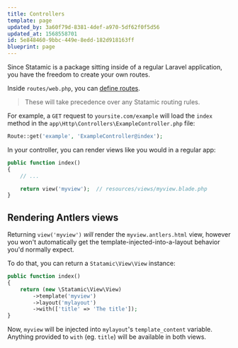 ```yaml
---
title: Controllers
template: page
updated_by: 3a60f79d-8381-4def-a970-5df62f0f5d56
updated_at: 1568558701
id: 5e848460-9bbc-449e-8edd-182d918163ff
blueprint: page
---
```

Since Statamic is a package sitting inside of a regular Laravel application, you have the freedom to create your own routes.

Inside `routes/web.php`, you can [define routes](https://laravel.com/docs/6.x/routing).

> These will take precedence over any Statamic routing rules.

For example, a `GET` request to `yoursite.com/example` will load the `index` method in the `app\Http\Controllers\ExampleController.php` file:

``` php
Route::get('example', 'ExampleController@index');
```

In your controller, you can render views like you would in a regular app:

``` php
public function index()
{
    // ...

    return view('myview');  // resources/views/myview.blade.php
}
```

## Rendering Antlers views

Returning `view('myview')` _will_ render the `myview.antlers.html` view, however you won't automatically get the template-injected-into-a-layout behavior you'd normally expect.

To do that, you can return a `Statamic\View\View` instance:

``` php
public function index()
{
    return (new \Statamic\View\View)
        ->template('myview')
        ->layout('mylayout')
        ->with(['title' => 'The title']);
}
```

Now, `myview` will be injected into `mylayout`'s `template_content` variable.
Anything provided to `with` (eg. `title`) will be available in both views.